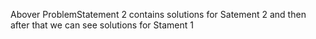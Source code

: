 Abover ProblemStatement 2 contains solutions for Satement 2
and then after that we can see solutions for Stament 1
